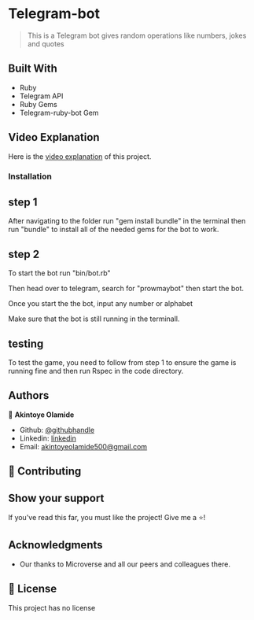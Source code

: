 # Telegram-bot

> This is a Telegram bot gives random operations like numbers, jokes and quotes

## Built With

- Ruby
- Telegram API
- Ruby Gems
- Telegram-ruby-bot Gem

## Video Explanation

Here is the [video explanation](https://www.loom.com/share/0fe10c9ac5894c79a9b4fda751c56d04) of this project.

### Installation

## step 1

After navigating to the folder run "gem install bundle" in the terminal
then run "bundle" to install all of the needed gems for the bot to work.

## step 2 
To start the bot run "bin/bot.rb" 

Then head over to telegram, search for "prowmaybot" then start the bot.

Once you start the the bot, input any number or alphabet

Make sure that the bot is still running in the terminall. 

## testing

To test the game, you need to follow from step 1 to ensure the game is running fine and then run Rspec in the code directory.



## Authors

👤 **Akintoye Olamide**

- Github: [@githubhandle](https://github.com/AkintoyeOlamide)
- Linkedin: [linkedin](https://www.linkedin.com/in/akintoye-olamide-baa80b1a4/)
- Email:  akintoyeolamide500@gmail.com

## :handshake: Contributing

## Show your support

If you've read this far, you must like the project! Give me a :star:️!

## Acknowledgments

- Our thanks to Microverse and all our peers and colleagues there.

## :memo: License

This project has no license
